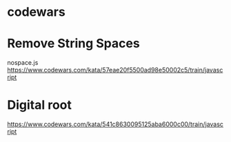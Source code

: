 # codewars
# Remove String Spaces 
nospace.js
https://www.codewars.com/kata/57eae20f5500ad98e50002c5/train/javascript

# Digital root
https://www.codewars.com/kata/541c8630095125aba6000c00/train/javascript